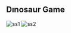 ## Dınosaur Game

![ss1](https://user-images.githubusercontent.com/105169509/221372300-d7b6dd5c-bc7c-41ab-bbfb-5790ce30f173.png)
![ss2](https://user-images.githubusercontent.com/105169509/221372301-f55c2469-844e-445f-9ad9-97a85f4e3ded.png)
